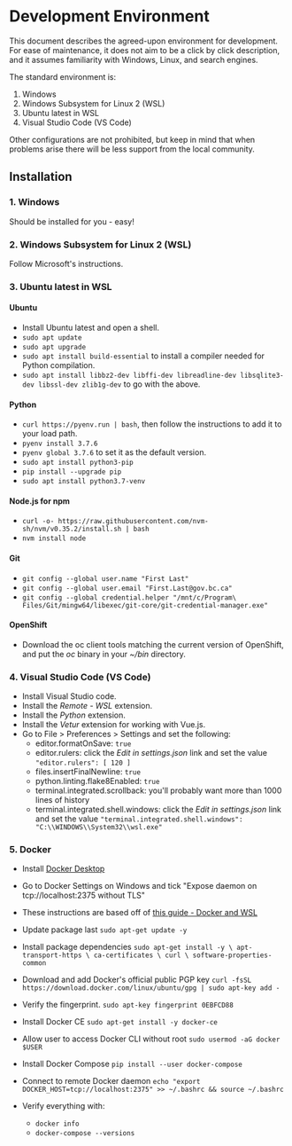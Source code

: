 # Development Environment

This document describes the agreed-upon environment for development. For ease of maintenance, it does not aim to be a
click by click description, and it assumes familiarity with Windows, Linux, and search engines.

The standard environment is:
1. Windows
2. Windows Subsystem for Linux 2 (WSL)
3. Ubuntu latest in WSL
4. Visual Studio Code (VS Code)

Other configurations are not prohibited, but keep in mind that when problems arise there will be less support from the
local community.

## Installation

### 1. Windows

Should be installed for you - easy!

### 2. Windows Subsystem for Linux 2 (WSL)

Follow Microsoft's instructions.

### 3. Ubuntu latest in WSL

#### Ubuntu

- Install Ubuntu latest and open a shell.
- `sudo apt update`
- `sudo apt upgrade`
- `sudo apt install build-essential` to install a compiler needed for Python compilation.
- `sudo apt install libbz2-dev libffi-dev libreadline-dev libsqlite3-dev libssl-dev zlib1g-dev` to go with the above.

#### Python

- `curl https://pyenv.run | bash`, then follow the instructions to add it to your load path.
- `pyenv install 3.7.6`
- `pyenv global 3.7.6` to set it as the default version.
- `sudo apt install python3-pip`
- `pip install --upgrade pip`
- `sudo apt install python3.7-venv`

#### Node.js for npm

- `curl -o- https://raw.githubusercontent.com/nvm-sh/nvm/v0.35.2/install.sh | bash`
- `nvm install node`

#### Git

- `git config --global user.name "First Last"`
- `git config --global user.email "First.Last@gov.bc.ca"`
- `git config --global credential.helper
"/mnt/c/Program\ Files/Git/mingw64/libexec/git-core/git-credential-manager.exe"`

#### OpenShift

- Download the oc client tools matching the current version of OpenShift, and put the *oc* binary in your *~/bin*
directory.

### 4. Visual Studio Code (VS Code)

- Install Visual Studio code.
- Install the *Remote - WSL* extension.
- Install the *Python* extension.
- Install the *Vetur* extension for working with Vue.js.
- Go to File > Preferences > Settings and set the following:
  - editor.formatOnSave: `true`
  - editor.rulers: click the *Edit in settings.json* link and set the value `"editor.rulers": [ 120 ]`
  - files.insertFinalNewline: `true`
  - python.linting.flake8Enabled: `true`
  - terminal.integrated.scrollback: you'll probably want more than 1000 lines of history
  - terminal.integrated.shell.windows: click the *Edit in settings.json* link and set the value
    `"terminal.integrated.shell.windows": "C:\\WINDOWS\\System32\\wsl.exe"`
    
### 5. Docker

  - Install [Docker Desktop](https://hub.docker.com/editions/community/docker-ce-desktop-windows)
  - Go to Docker Settings on Windows and tick "Expose daemon on tcp://localhost:2375 without TLS" 
  - These instructions are based off of [this guide - Docker and WSL](https://nickjanetakis.com/blog/setting-up-docker-for-windows-and-wsl-to-work-flawlessly)
  - Update package last `sudo apt-get update -y`
  - Install package dependencies
   `sudo apt-get install -y \
    apt-transport-https \
    ca-certificates \
    curl \
    software-properties-common`
    
  - Download and add Docker's official public PGP key `curl -fsSL https://download.docker.com/linux/ubuntu/gpg | sudo apt-key add -`
  - Verify the fingerprint. `sudo apt-key fingerprint 0EBFCD88`
  - Install Docker CE `sudo apt-get install -y docker-ce`
  - Allow user to access Docker CLI without root `sudo usermod -aG docker $USER`
  - Install Docker Compose `pip install --user docker-compose`
  - Connect to remote Docker daemon `echo "export DOCKER_HOST=tcp://localhost:2375" >> ~/.bashrc && source ~/.bashrc`
  - Verify everything with:
      - `docker info`
      - `docker-compose --versions`
